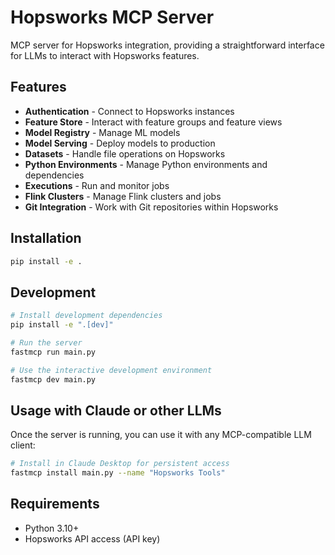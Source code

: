 # Hopsworks MCP Server

MCP server for Hopsworks integration, providing a straightforward interface for LLMs to interact with Hopsworks features.

## Features

- **Authentication** - Connect to Hopsworks instances
- **Feature Store** - Interact with feature groups and feature views
- **Model Registry** - Manage ML models
- **Model Serving** - Deploy models to production
- **Datasets** - Handle file operations on Hopsworks
- **Python Environments** - Manage Python environments and dependencies
- **Executions** - Run and monitor jobs
- **Flink Clusters** - Manage Flink clusters and jobs
- **Git Integration** - Work with Git repositories within Hopsworks

## Installation

```bash
pip install -e .
```

## Development

```bash
# Install development dependencies
pip install -e ".[dev]"

# Run the server
fastmcp run main.py

# Use the interactive development environment
fastmcp dev main.py
```

## Usage with Claude or other LLMs

Once the server is running, you can use it with any MCP-compatible LLM client:

```bash
# Install in Claude Desktop for persistent access
fastmcp install main.py --name "Hopsworks Tools"
```

## Requirements

- Python 3.10+
- Hopsworks API access (API key)
